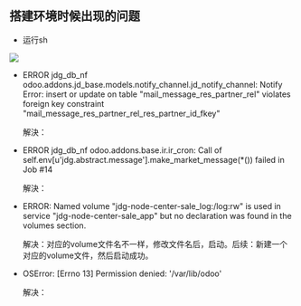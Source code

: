 ##  搭建环境时候出现的问题

- 运行sh

![](/home/senlan/.config/Typora/typora-user-images/image-20191213171413307.png)

- ERROR jdg_db_nf odoo.addons.jd_base.models.notify_channel.jd_notify_channel: Notify Error: insert or update on table "mail_message_res_partner_rel" violates foreign key constraint "mail_message_res_partner_rel_res_partner_id_fkey"

  解決：

- ERROR jdg_db_nf odoo.addons.base.ir.ir_cron: Call of self.env[u'jdg.abstract.message'].make_market_message(*()) failed in Job #14

  解決：

- ERROR: Named volume "jdg-node-center-sale_log:/log:rw" is used in service "jdg-node-center-sale_app" but no declaration was found in the volumes section.

  解决：对应的volume文件名不一样，修改文件名后，启动。后续：新建一个对应的volume文件，然后启动成功。
  
- OSError: [Errno 13] Permission denied: '/var/lib/odoo'

  解决：
